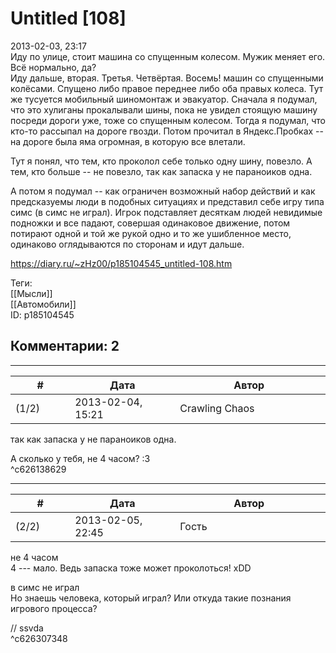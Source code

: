 Untitled [108]
==============

  
2013-02-03, 23:17  
 Иду по улице, стоит машина со спущенным колесом. Мужик меняет его. Всё нормально, да?   
 Иду дальше, вторая. Третья. Четвёртая. Восемь! машин со спущенными колёсами. Спущено либо правое переднее либо оба правых колеса. Тут же тусуется мобильный шиномонтаж и эвакуатор. Сначала я подумал, что это хулиганы прокалывали шины, пока не увидел стоящую машину посреди дороги уже, тоже со спущенным колесом. Тогда я подумал, что кто-то рассыпал на дороге гвозди. Потом прочитал в Яндекс.Пробках -- на дороге была яма огромная, в которую все влетали.   
   
 Тут я понял, что тем, кто проколол себе только одну шину, повезло. А тем, кто больше -- не повезло, так как запаска у не параноиков одна.   
   
 А потом я подумал -- как ограничен возможный набор действий и как предсказуемы люди в подобных ситуациях и представил себе игру типа симс (в симс не играл). Игрок подставляет десяткам людей невидимые подножки и все падают, совершая одинаковое движение, потом потирают одной и той же рукой одно и то же ушибленное место, одинаково оглядываются по сторонам и идут дальше.   
  
<https://diary.ru/~zHz00/p185104545_untitled-108.htm>  
  
Теги:  
[[Мысли]]  
[[Автомобили]]  
ID: p185104545  


Комментарии: 2
--------------

  


---



|         #         |              Дата              |                     Автор                     |           ID           |
| --- | --- | --- | --- |
| (1/2) | 2013-02-04, 15:21 | Crawling Chaos | c626138629 |

  
  так как запаска у не параноиков одна.    
   
 А сколько у тебя, не 4 часом? :3   
 ^c626138629

---



|         #         |              Дата              |                     Автор                     |           ID           |
| --- | --- | --- | --- |
| (2/2) | 2013-02-05, 22:45 | Гость | c626307348 |

  
  не 4 часом    
 4 --- мало. Ведь запаска тоже может проколоться! xDD   
   
  в симс не играл    
 Но знаешь человека, который играл? Или откуда такие познания игрового процесса?   
   
 // ssvda   
 ^c626307348